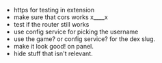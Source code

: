 - https for testing in extension
- make sure that cors works x____x
- test if the router still works
- use config service for picking the username
- use the game? or config service? for the dex slug.
- make it look good! on panel.
- hide stuff that isn't relevant.
